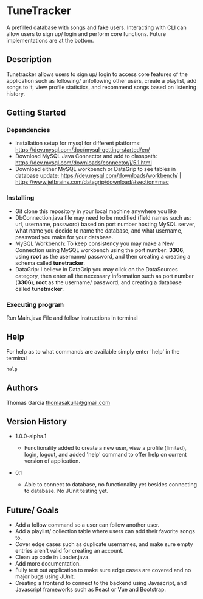 # TuneTracker

A prefilled database with songs and fake users. Interacting with CLI can allow users to sign up/ login and perform core functions.
Future implementations are at the bottom.
## Description

Tunetracker allows users to sign up/ login to access core features of the application such as following/ unfollowing other users, create a playlist, add songs to it, view profile statistics, and recommend songs based on listening history.

## Getting Started

### Dependencies

* Installation setup for mysql for different platforms: https://dev.mysql.com/doc/mysql-getting-started/en/
* Download MySQL Java Connector and add to classpath: https://dev.mysql.com/downloads/connector/j/5.1.html
* Download either MySQL workbench or DataGrip to see tables in database update: https://dev.mysql.com/downloads/workbench/ | https://www.jetbrains.com/datagrip/download/#section=mac

### Installing

* Git clone this repository in your local machine anywhere you like
* DbConnection.java file may need to be modified (field names such as: url, username, password) based on port number hosting MySQL server, what name you decide to name the database, and what username, password you make for your database.
* MySQL Workbench: To keep consistency you may make a New Connection using MySQL workbench using the port number: **3306**, using **root** as the username/ password, and then creating a creating a schema called **tunetracker**.
* DataGrip: I believe in DataGrip you may click on the DataSources category, then enter all the necessary information such as port number (**3306**), **root** as the username/ password, and creating a database called **tunetracker**.

### Executing program

Run Main.java File and follow instructions in terminal 

## Help

For help as to what commands are available simply enter 'help' in the terminal

```
help
```

## Authors

Thomas Garcia thomasakulla@gmail.com

## Version History

* 1.0.0-alpha.1
  *  Functionality added to create a new user, view a profile (limited), login, logout, and added 'help' command to
  offer help on current version of application.

* 0.1
    * Able to connect to database, no functionality yet besides connecting to database. No JUnit testing yet.
 
## Future/ Goals

* Add a follow command so a user can follow another user.
* Add a playlist/ collection table where users can add their favorite songs to.
* Cover edge cases such as duplicate usernames, and make sure empty entries aren't valid for creating an account.
* Clean up code in Loader.java.
* Add more documentation.
* Fully test out application to make sure edge cases are covered and no major bugs using JUnit.
* Creating a frontend to connect to the backend using Javascript, and Javascript frameworks such as React or Vue and Bootstrap.
